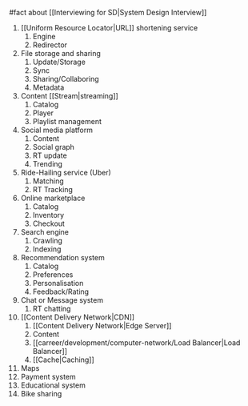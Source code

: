 #fact about [[Interviewing for SD|System Design Interview]]

1. [[Uniform Resource Locator|URL]] shortening service
	1. Engine
	2. Redirector
2. File storage and sharing
	1. Update/Storage
	2. Sync
	3. Sharing/Collaboring
	4. Metadata
3. Content [[Stream|streaming]]
	1. Catalog
	2. Player
	3. Playlist management
4. Social media platform
	1. Content
	2. Social graph
	3. RT update
	4. Trending
5. Ride-Hailing service (Uber)
	1. Matching
	2. RT Tracking
6. Online marketplace
	1. Catalog
	2. Inventory
	3. Checkout
7. Search engine
	1. Crawling
	2. Indexing
8. Recommendation system
	1. Catalog
	2. Preferences
	3. Personalisation
	4. Feedback/Rating
9. Chat or Message system
	1. RT chatting
10. [[Content Delivery Network|CDN]]
    1. [[Content Delivery Network|Edge Server]]
    2. Content
    3. [[carreer/development/computer-network/Load Balancer|Load Balancer]]
    4. [[Cache|Caching]]
11. Maps
12. Payment system
13. Educational system
14. Bike sharing